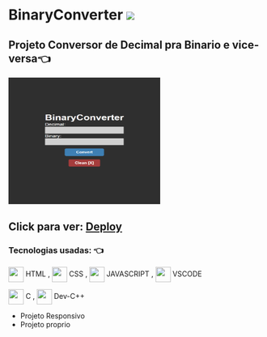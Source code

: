 # BinaryConverter <img src="https://i.gifer.com/QYHd.gif">

## Projeto Conversor de Decimal pra Binario e vice-versa👈 

<img alt="print projeto" height="250" width="300" src="print.png">

## Click para ver: <a href='https://joaogabrielz.github.io/BinaryConverter'>Deploy</a> 

### Tecnologias usadas: 👈 
<img align="center" height="30" width="30" src="https://cdn.jsdelivr.net/gh/devicons/devicon/icons/html5/html5-original.svg"> HTML , 
<img align="center" height="30" width="30" src="https://cdn.jsdelivr.net/gh/devicons/devicon/icons/css3/css3-original.svg"> CSS , 
<img align="center" height="30" width="30" src="https://cdn.jsdelivr.net/gh/devicons/devicon/icons/javascript/javascript-original.svg"> JAVASCRIPT , 
<img align="center" height="30" width="30" src="https://cdn.jsdelivr.net/gh/devicons/devicon/icons/vscode/vscode-original.svg"> VSCODE

<img align="center" height="30" width="30" src="https://cdn.jsdelivr.net/gh/devicons/devicon/icons/c/c-original.svg"> C , 
<img align="center" height="30" width="30" src="https://images-wixmp-ed30a86b8c4ca887773594c2.wixmp.com/i/6796fe47-907a-4f6f-8075-8722ea4708d1/dapvn1w-76f47a94-188c-4a3e-b3bb-fc06c0d93566.png"> Dev-C++ 
- Projeto Responsivo
- Projeto proprio

